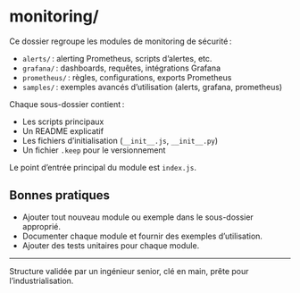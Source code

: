 # monitoring/

Ce dossier regroupe les modules de monitoring de sécurité :
- `alerts/` : alerting Prometheus, scripts d’alertes, etc.
- `grafana/` : dashboards, requêtes, intégrations Grafana
- `prometheus/` : règles, configurations, exports Prometheus
- `samples/` : exemples avancés d’utilisation (alerts, grafana, prometheus)

Chaque sous-dossier contient :
- Les scripts principaux
- Un README explicatif
- Les fichiers d’initialisation (`__init__.js`, `__init__.py`)
- Un fichier `.keep` pour le versionnement

Le point d’entrée principal du module est `index.js`.

## Bonnes pratiques
- Ajouter tout nouveau module ou exemple dans le sous-dossier approprié.
- Documenter chaque module et fournir des exemples d’utilisation.
- Ajouter des tests unitaires pour chaque module.

---

Structure validée par un ingénieur senior, clé en main, prête pour l’industrialisation.

